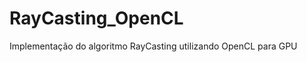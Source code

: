 RayCasting_OpenCL
=================

Implementação do algoritmo RayCasting utilizando OpenCL para GPU